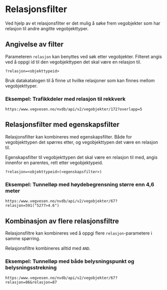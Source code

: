 # Relasjonsfilter

Ved hjelp av et relasjonsfilter er det mulig å søke frem vegobjekter som har relasjon til andre angitte vegobjekttyper.

## Angivelse av filter

Parameteren `relasjon` kan benyttes ved søk etter vegobjekter. Filteret angis ved å oppgi id til den vegobjekttypen det skal være en relasjon til.

```
?relasjon=<objekttypeid>
```


Bruk datakatalogen til å finne ut hvilke relasjoner som kan finnes mellom vegobjekttyper.

### Eksempel: Trafikkdeler med relasjon til rekkverk

```
https:/www.vegvesen.no/nvdb/api/v2/vegobjekter/172?overlapp=5
```


## Relasjonsfilter med egenskapsfilter

Relasjonsfilter kan kombineres med egenskapsfilter. Både for vegobjekttypen det spørres etter, og vegobjekttypen det være en relasjon til.

Egenskapsfilter til vegobjekttypen det skal være en relasjon til med, angis innenfor en parentes, rett etter vegobjektypeid.

```
?relasjon=<objekttypeid>(<egenskapsfilter>)
```


### Eksempel: Tunnelløp med høydebegrensning større enn 4,6 meter

```
https:/www.vegvesen.no/nvdb/api/v2/vegobjekter/67?relasjon=591("5277>4.6")
```


## Kombinasjon av flere relasjonsfiltre

Relasjonsfiltre kan kombineres ved å oppgi flere `relasjon`-parametere i samme spørring.

Relasjonsfiltre kombineres alltid med `AND`.

### Eksempel: Tunnelløp med både belysningspunkt og belysningsstrekning

```
https:/www.vegvesen.no/nvdb/api/v2/vegobjekter/67?relasjon=86&relasjon=87
```
